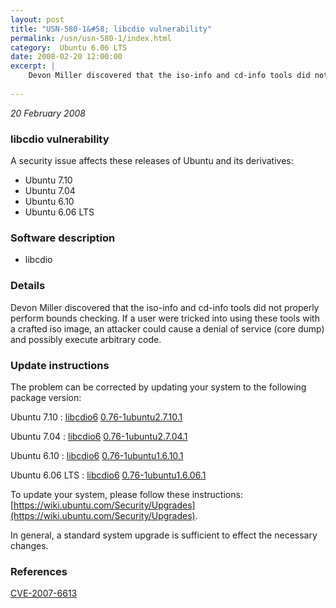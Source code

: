 ```yaml
---
layout: post
title: "USN-580-1&#58; libcdio vulnerability"
permalink: /usn/usn-580-1/index.html
category:  Ubuntu 6.06 LTS
date: 2008-02-20 12:00:00
excerpt: |
    Devon Miller discovered that the iso-info and cd-info tools did not properly perform bounds checking. If a user were tricked into using these tools with a crafted iso image, an attacker could cause a denial of service (core dump) and possibly execute arbitrary code. 
    
--- 
```

 
 

*20 February 2008*

### libcdio vulnerability

A security issue affects these releases of Ubuntu and its derivatives:

* Ubuntu 7.10
* Ubuntu 7.04
* Ubuntu 6.10
* Ubuntu 6.06 LTS

### Software description

* libcdio 

### Details

Devon Miller discovered that the iso-info and cd-info tools did not properly perform bounds checking. If a user were tricked into using these tools with a crafted iso image, an attacker could cause a denial of service (core dump) and possibly execute arbitrary code. 

### Update instructions

The problem can be corrected by updating your system to the following package version:

Ubuntu 7.10
 : [libcdio6](https://launchpad.net/ubuntu/+source/libcdio) <span> [0.76-1ubuntu2.7.10.1](https://launchpad.net/ubuntu/+source/libcdio/0.76-1ubuntu2.7.10.1) </span> 

Ubuntu 7.04
 : [libcdio6](https://launchpad.net/ubuntu/+source/libcdio) <span> [0.76-1ubuntu2.7.04.1](https://launchpad.net/ubuntu/+source/libcdio/0.76-1ubuntu2.7.04.1) </span> 

Ubuntu 6.10
 : [libcdio6](https://launchpad.net/ubuntu/+source/libcdio) <span> [0.76-1ubuntu1.6.10.1](https://launchpad.net/ubuntu/+source/libcdio/0.76-1ubuntu1.6.10.1) </span> 

Ubuntu 6.06 LTS
 : [libcdio6](https://launchpad.net/ubuntu/+source/libcdio) <span> [0.76-1ubuntu1.6.06.1](https://launchpad.net/ubuntu/+source/libcdio/0.76-1ubuntu1.6.06.1) </span> 

To update your system, please follow these instructions: [https://wiki.ubuntu.com/Security/Upgrades](https://wiki.ubuntu.com/Security/Upgrades).

In general, a standard system upgrade is sufficient to effect the necessary changes. 

### References

 
 [CVE-2007-6613](http://people.ubuntu.com/~ubuntu-security/cve/CVE-2007-6613)
 

